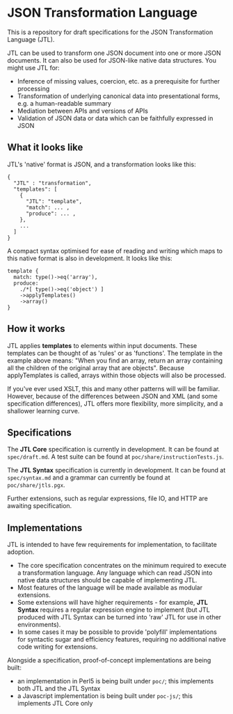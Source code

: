 # JSON Transformation Language

This is a repository for draft specifications for the JSON Transformation Language (JTL).

JTL can be used to transform one JSON document into one or more JSON documents. It can also be used for JSON-like native data structures. You might use JTL for:

- Inference of missing values, coercion, etc. as a prerequisite for further processing
- Transformation of underlying canonical data into presentational forms, e.g. a human-readable summary
- Mediation between APIs and versions of APIs
- Validation of JSON data or data which can be faithfully expressed in JSON

## What it looks like

JTL's 'native' format is JSON, and a transformation looks like this:

    {
      "JTL" : "transformation",
      "templates": [
        {
          "JTL": "template",
          "match": ... ,
          "produce": ... ,
        },
        ...
      ]
    }

A compact syntax optimised for ease of reading and writing which maps to this native format is also in development. It looks like this:

    template {
      match: type()->eq('array'),
      produce:
        ./*[ type()->eq('object') ]
        ->applyTemplates()
        ->array()
    }

## How it works

JTL applies **templates** to elements within input documents. These templates can be thought of as 'rules' or as 'functions'. The template in the example above means: "When you find an array, return an array containing all the children of the original array that are objects". Because applyTemplates is called, arrays within those objects will also be processed.

If you've ever used XSLT, this and many other patterns will will be familiar. However, because of the differences between JSON and XML (and some specification differences), JTL offers more flexibility, more simplicity, and a shallower learning curve.

## Specifications

The **JTL Core** specification is currently in development. It can be found at `spec/draft.md`. A test suite can be found at `poc/share/instructionTests.js`.

The **JTL Syntax** specification is currently in development. It can be found at `spec/syntax.md` and a grammar can currently be found at `poc/share/jtls.pgx`.

Further extensions, such as regular expressions, file IO, and HTTP are awaiting specification.

## Implementations

JTL is intended to have few requirements for implementation, to facilitate adoption.

- The core specification concentrates on the minimum required to execute a transformation language. Any language which can read JSON into native data structures should be capable of implementing JTL.
- Most features of the language will be made available as modular extensions.
- Some extensions will have higher requirements - for example, **JTL Syntax** requires a regular expression engine to implement (but JTL produced with JTL Syntax can be turned into 'raw' JTL for use in other environments).
- In some cases it may be possible to provide 'polyfill' implementations for syntactic sugar and efficiency features, requiring no additional native code writing for extensions.

Alongside a specification, proof-of-concept implementations are being built:

- an implementation in Perl5 is being built under `poc/`; this implements both JTL and the JTL Syntax
- a Javascript implementation is being built under `poc-js/`; this implements JTL Core only
